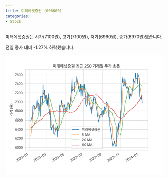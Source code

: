 ```yaml
---
title: 미래에셋증권 (006800)
categories:
- Stock
---
```


미래에셋증권는 시가(7100원), 고가(7100원), 저가(6960원), 종가(6970원)였습니다.

전일 종가 대비 -1.27% 하락했습니다.

<!-- more -->

![006800](/assets/images/stock/006800.png)